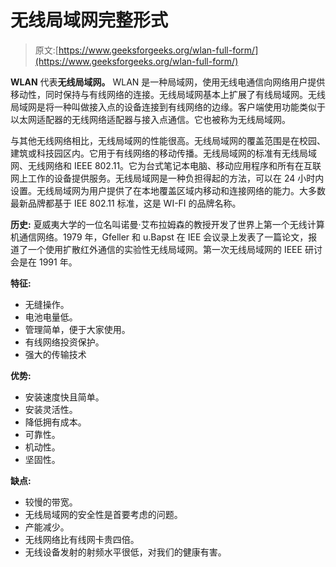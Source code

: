 # 无线局域网完整形式

> 原文:[https://www.geeksforgeeks.org/wlan-full-form/](https://www.geeksforgeeks.org/wlan-full-form/)

**WLAN** 代表**无线局域网。** WLAN 是一种局域网，使用无线电通信向网络用户提供移动性，同时保持与有线网络的连接。无线局域网基本上扩展了有线局域网。无线局域网是将一种叫做接入点的设备连接到有线网络的边缘。客户端使用功能类似于以太网适配器的无线网络适配器与接入点通信。它也被称为无线局域网。

与其他无线网络相比，无线局域网的性能很高。无线局域网的覆盖范围是在校园、建筑或科技园区内。它用于有线网络的移动传播。无线局域网的标准有无线局域网、无线网络和 IEEE 802.11。它为台式笔记本电脑、移动应用程序和所有在互联网上工作的设备提供服务。无线局域网是一种负担得起的方法，可以在 24 小时内设置。无线局域网为用户提供了在本地覆盖区域内移动和连接网络的能力。大多数最新品牌都基于 IEE 802.11 标准，这是 WI-FI 的品牌名称。

**历史:**
夏威夷大学的一位名叫诺曼·艾布拉姆森的教授开发了世界上第一个无线计算机通信网络。1979 年，Gfeller 和 u.Bapst 在 IEE 会议录上发表了一篇论文，报道了一个使用扩散红外通信的实验性无线局域网。第一次无线局域网的 IEEE 研讨会是在 1991 年。

**特征:**

*   无缝操作。
*   电池电量低。
*   管理简单，便于大家使用。
*   有线网络投资保护。
*   强大的传输技术

**优势:**

*   安装速度快且简单。
*   安装灵活性。
*   降低拥有成本。
*   可靠性。
*   机动性。
*   坚固性。

**缺点:**

*   较慢的带宽。
*   无线局域网的安全性是首要考虑的问题。
*   产能减少。
*   无线网络比有线网卡贵四倍。
*   无线设备发射的射频水平很低，对我们的健康有害。